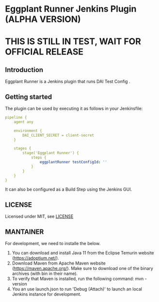 # Eggplant Runner Jenkins Plugin (ALPHA VERSION)

# THIS IS STILL IN TEST, WAIT FOR OFFICIAL RELEASE

## Introduction

Eggplant Runner is a Jenkins plugin that runs DAI Test Config .

## Getting started

The plugin can be used by executing it as follows in your Jenkinsfile:

```yaml
pipeline {
    agent any

    environment {
        DAI_CLIENT_SECRET = client-secret
    }

    stages {
        stage('Eggplant Runner') {
            steps {
                eggplantRunner testConfigId: ''
            }
        }
    }
}
```

It can also be configured as a Build Step using the Jenkins GUI.

## LICENSE

Licensed under MIT, see [LICENSE](LICENSE.md)

## MANTAINER

For development, we need to installe the below.

1. You can download and install Java 11 from the Eclipse Temurin website (https://adoptium.net/).
2. Download Maven from Apache Maven website (https://maven.apache.org/). Make sure to download one of the binary archives (with bin in their name).
3. To verify that Maven is installed, run the following command: mvn -version
4. You an use launch.json to run 'Debug (Attach)' to launch an local Jenkins instance for development.
